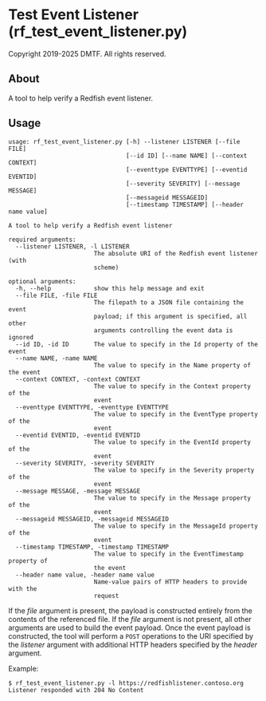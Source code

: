 # Test Event Listener (rf_test_event_listener.py)

Copyright 2019-2025 DMTF.  All rights reserved.

## About

A tool to help verify a Redfish event listener.

## Usage

```
usage: rf_test_event_listener.py [-h] --listener LISTENER [--file FILE]
                                 [--id ID] [--name NAME] [--context CONTEXT]
                                 [--eventtype EVENTTYPE] [--eventid EVENTID]
                                 [--severity SEVERITY] [--message MESSAGE]
                                 [--messageid MESSAGEID]
                                 [--timestamp TIMESTAMP] [--header name value]

A tool to help verify a Redfish event listener

required arguments:
  --listener LISTENER, -l LISTENER
                        The absolute URI of the Redfish event listener (with
                        scheme)

optional arguments:
  -h, --help            show this help message and exit
  --file FILE, -file FILE
                        The filepath to a JSON file containing the event
                        payload; if this argument is specified, all other
                        arguments controlling the event data is ignored
  --id ID, -id ID       The value to specify in the Id property of the event
  --name NAME, -name NAME
                        The value to specify in the Name property of the event
  --context CONTEXT, -context CONTEXT
                        The value to specify in the Context property of the
                        event
  --eventtype EVENTTYPE, -eventtype EVENTTYPE
                        The value to specify in the EventType property of the
                        event
  --eventid EVENTID, -eventid EVENTID
                        The value to specify in the EventId property of the
                        event
  --severity SEVERITY, -severity SEVERITY
                        The value to specify in the Severity property of the
                        event
  --message MESSAGE, -message MESSAGE
                        The value to specify in the Message property of the
                        event
  --messageid MESSAGEID, -messageid MESSAGEID
                        The value to specify in the MessageId property of the
                        event
  --timestamp TIMESTAMP, -timestamp TIMESTAMP
                        The value to specify in the EventTimestamp property of
                        the event
  --header name value, -header name value
                        Name-value pairs of HTTP headers to provide with the
                        request
```

If the *file* argument is present, the payload is constructed entirely from the contents of the referenced file.
If the *file* argument is not present, all other arguments are used to build the event payload.
Once the event payload is constructed, the tool will perform a `POST` operations to the URI specified by the *listener* argument with additional HTTP headers specified by the *header* argument.

Example:

```
$ rf_test_event_listener.py -l https://redfishlistener.contoso.org
Listener responded with 204 No Content
```

